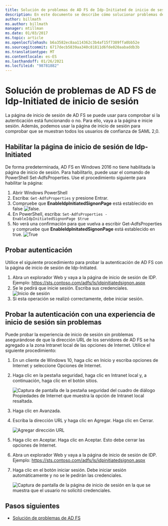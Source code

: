 ```yaml
---
title: Solución de problemas de AD FS de Idp-Initiated de inicio de sesión
description: En este documento se describe cómo solucionar problemas de la página de inicio de sesión de AD FS.
author: billmath
ms.author: billmath
manager: mtillman
ms.date: 01/03/2017
ms.topic: article
ms.openlocfilehash: b6a3582ec8aa114362c3b4af15f7389ffa0bb52e
ms.sourcegitcommit: 6717decb5839aa340c81811d6fde020aabaddb3b
ms.translationtype: MT
ms.contentlocale: es-ES
ms.lasthandoff: 01/26/2021
ms.locfileid: "98781882"
---
```

# <a name="ad-fs-troubleshooting---idp-initiated-sign-on"></a>Solución de problemas de AD FS de Idp-Initiated de inicio de sesión
La página de inicio de sesión de AD FS se puede usar para comprobar si la autenticación está funcionando o no.  Para ello, vaya a la página e inicie sesión.  Además, podemos usar la página de inicio de sesión para comprobar que se muestran todos los usuarios de confianza de SAML 2,0.

## <a name="enable-the-idp-initiated-sign-on-page"></a>Habilitar la página de inicio de sesión de Idp-Initiated
De forma predeterminada, AD FS en Windows 2016 no tiene habilitada la página de inicio de sesión.  Para habilitarlo, puede usar el comando de PowerShell Set-AdfsProperties.  Use el procedimiento siguiente para habilitar la página:

1.  Abrir Windows PowerShell
2.  Escriba:  `Get-AdfsProperties` y presione Entrar.
3.  Compruebe que **EnableIdpInitiatedSignonPage** está establecido en false ![ false.](media/ad-fs-tshoot-initiatedsignon/idp2.png)
4.  En PowerShell, escriba:  `Set-AdfsProperties -EnableIdpInitiatedSignonPage $true`
5.  No verá una confirmación para que vuelva a escribir Get-AdfsProperties y compruebe que **EnableIdpInitatedSignonPage** está establecido en true.
![True](media/ad-fs-tshoot-initiatedsignon/idp4.png)

## <a name="test-authentication"></a>Probar autenticación
Utilice el siguiente procedimiento para probar la autenticación de AD FS con la página de inicio de sesión de Idp-Initiated.

1.  Abra un explorador Web y vaya a la página de inicio de sesión de IDP.  Ejemplo:  https://sts.contoso.com/adfs/ls/idpinitiatedsignon.aspx
2.  Se le pedirá que inicie sesión.  Escriba sus credenciales.
![Inicio de sesión](media/ad-fs-tshoot-initiatedsignon/idp5.png)
3.  Si esta operación se realizó correctamente, debe iniciar sesión.


## <a name="test-authentication-using-a-seamless-logon-experience"></a>Probar la autenticación con una experiencia de inicio de sesión sin problemas

Puede probar la experiencia de inicio de sesión sin problemas asegurándose de que la dirección URL de los servidores de AD FS se ha agregado a la zona Intranet local de las opciones de Internet.  Utilice el siguiente procedimiento:

1. En un cliente de Windows 10, haga clic en Inicio y escriba opciones de Internet y seleccione Opciones de Internet.

1. Haga clic en la pestaña seguridad, haga clic en Intranet local y, a continuación, haga clic en el botón sitios.

    ![Captura de pantalla de la pestaña seguridad del cuadro de diálogo Propiedades de Internet que muestra la opción de Intranet local resaltada.](media/ad-fs-tshoot-initiatedsignon/idp8.png)

1. Haga clic en Avanzada.

1. Escriba la dirección URL y haga clic en Agregar.  Haga clic en Cerrar.

    ![Agregar dirección URL](media/ad-fs-tshoot-initiatedsignon/idp9.png)

1. Haga clic en Aceptar.  Haga clic en Aceptar.  Esto debe cerrar las opciones de Internet.

1. Abra un explorador Web y vaya a la página de inicio de sesión de IDP.  Ejemplo:  https://sts.contoso.com/adfs/ls/idpinitiatedsignon.aspx

1. Haga clic en el botón iniciar sesión.  Debe iniciar sesión automáticamente y no se le pedirán las credenciales.

    ![Captura de pantalla de la página de inicio de sesión en la que se muestra que el usuario no solicitó credenciales.](media/ad-fs-tshoot-initiatedsignon/idp6.png)

## <a name="next-steps"></a>Pasos siguientes

- [Solución de problemas de AD FS](ad-fs-tshoot-overview.md)
